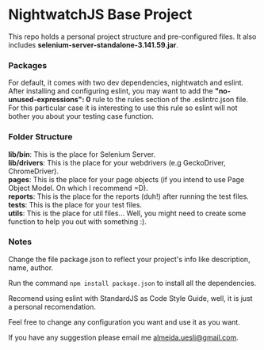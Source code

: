 # NightwatchJS Base Project

This repo holds a personal project structure and pre-configured files. It also includes **selenium-server-standalone-3.141.59.jar**.

### Packages

For default, it comes with two dev dependencies, nightwatch and eslint. After installing and configuring eslint, you may want to add the **"no-unused-expressions": 0** rule to the rules section of the .eslintrc.json file. For this particular case it is interesting to use this rule so eslint will not bother you about your testing case function.

### Folder Structure

**lib/bin**: This is the place for Selenium Server.  
**lib/drivers**: This is the place for your webdrivers (e.g GeckoDriver, ChromeDriver).  
**pages**: This is the place for your page objects (if you intend to use Page Object Model. On which I recommend =D).  
**reports**: This is the place for the reports (duh!) after running the test files.  
**tests**: This is the place for your test files.  
**utils**: This is the place for util files... Well, you might need to create some function to help you out with something :).  

### Notes

Change the file package.json to reflect your project's info like description, name, author.

Run the command ```npm install package.json``` to install all the dependencies.

Recomend using eslint with StandardJS as Code Style Guide, well, it is just a personal recomendation.

Feel free to change any configuration you want and use it as you want.

If you have any suggestion please email me almeida.uesli@gmail.com.